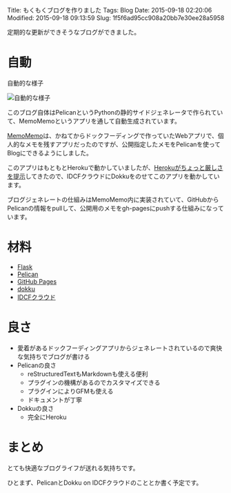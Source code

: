 Title: もくもくブログを作りました
Tags: Blog
Date: 2015-09-18 02:20:06
Modified: 2015-09-18 09:13:59
Slug: 1f5f6ad95cc908a20bb7e30ee28a5958

定期的な更新ができそうなブログができました。

# 自動

自動的な様子

![自動的な様子](https://i.gyazo.com/edf6e18931602c18ffbdedffd0446c05.png)

このブログ自体はPelicanというPythonの静的サイドジェネレータで作られていて、MemoMemoというアプリを通して自動生成されています。

[MemoMemo](https://github.com/yymm/MemoMemo "yymm/MemoMemo")は、かねてからドックフーディングで作っていたWebアプリで、個人的なメモを残すアプリだったのですが、公開指定したメモをPelicanを使ってBlogにできるようにしました。

このアプリはもともとHerokuで動かしていましたが、[Herokuがちょっと厳しさを提示](https://www.heroku.com/pricing "Heroku | Pricing")してきたので、IDCFクラウドにDokkuをのせてこのアプリを動かしています。

ブログジェネレートの仕組みはMemoMemo内に実装されていて、GitHubからPelicanの情報をpullして、公開用のメモをgh-pagesにpushする仕組みになっています。

# 材料

* [Flask](http://flask.pocoo.org/ "Welcome | Flask (A Python Microframework)")
* [Pelican](https://github.com/getpelican/pelican "getpelican/pelican")
* [GitHub Pages](https://pages.github.com/ "GitHub Pages")
* [dokku](https://github.com/progrium/dokku "progrium/dokku")
* [IDCFクラウド](http://www.idcf.jp/cloud/ "クラウドサービスならIDCFクラウド -使いやすく、パワフル")

# 良さ

* 愛着があるドックフーディングアプリからジェネレートされているので爽快な気持ちでブログが書ける
* Pelicanの良さ
  * reStructuredTextもMarkdownも使える便利
  * プラグインの機構があるのでカスタマイズできる
  * プラグインによりGFMも使える
  * ドキュメントが丁寧
* Dokkuの良さ
  * 完全にHeroku

# まとめ

とても快適なブログライフが送れる気持ちです。

ひとまず、PelicanとDokku on IDCFクラウドのこととか書く予定です。